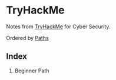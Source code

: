 # TryHackMe

Notes from [TryHackMe](https://tryhackme.com) for Cyber Security.

Ordered by [Paths](https://tryhackme.com/paths)

## Index

1. Beginner Path
